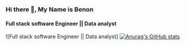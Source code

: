 ### Hi there 👋, My Name is Benon
#### Full stack software Engineer || Data analyst
![Full stack software Engineer || Data analyst]
[![Anurag's GitHub stats](https://github-readme-stats.vercel.app/api?username=Benonking)](https://github.com/anuraghazra/github-readme-stats)
